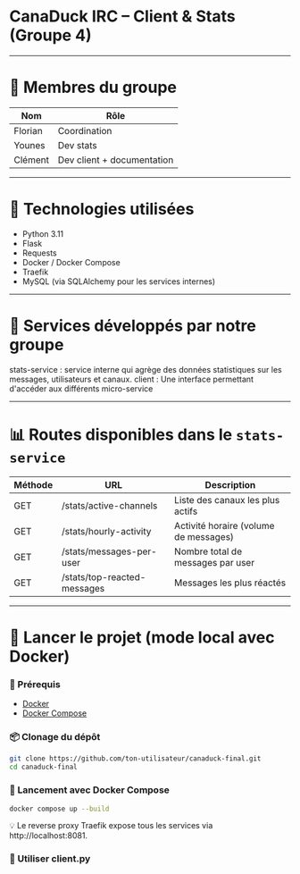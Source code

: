 # CanaDuck IRC – Client & Stats (Groupe 4)

---

# 👥 Membres du groupe

| Nom     | Rôle                          |
| ------- | ----------------------------- |
| Florian | Coordination                  |
| Younes  | Dev stats                     |
| Clément | Dev client + documentation    |


---

# 🔧 Technologies utilisées
- Python 3.11
- Flask
- Requests
- Docker / Docker Compose
- Traefik
- MySQL (via SQLAlchemy pour les services internes)

---

# 📁 Services développés par notre groupe
stats-service : service interne qui agrège des données statistiques sur les messages, utilisateurs et canaux.
client : Une interface permettant d'accéder aux différents micro-service

---

# 📊 Routes disponibles dans le `stats-service`

| Méthode | URL                         | Description                           |
| ------- | --------------------------- | ------------------------------------- |
| GET     | /stats/active-channels      | Liste des canaux les plus actifs      |
| GET     | /stats/hourly-activity      | Activité horaire (volume de messages) |
| GET     | /stats/messages-per-user    | Nombre total de messages par user     |
| GET     | /stats/top-reacted-messages | Messages les plus réactés             |

---

# 🚀 Lancer le projet (mode local avec Docker)

### 🔁 Prérequis

- [Docker](https://www.docker.com/)
- [Docker Compose](https://docs.docker.com/compose/)


### 📦 Clonage du dépôt
```bash
git clone https://github.com/ton-utilisateur/canaduck-final.git
cd canaduck-final
```

### 🐳 Lancement avec Docker Compose
```bash
docker compose up --build
```
💡 Le reverse proxy Traefik expose tous les services via http://localhost:8081.

### 🐍 Utiliser client.py
